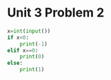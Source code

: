 # Unit 3 Problem 2
```.py
x=int(input())
if x<0:
    print(-1)
elif x==0:
    print(0)
else:
    print(1)
```
